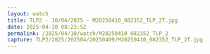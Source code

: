 ```yaml
---
layout: watch
title: TLP2 - 10/04/2025 - M20250410_082352_TLP_2T.jpg
date: 2025-04-10 08:23:52
permalink: /2025/04/10/watch/M20250410_082352_TLP_2
capture: TLP2/2025/202504/20250409/M20250410_082352_TLP_2T.jpg
---
```

